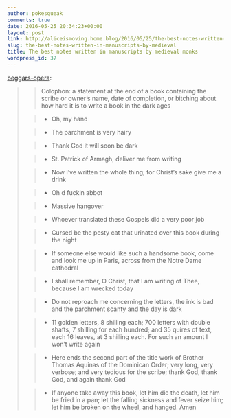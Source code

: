 ```yaml
---
author: pokesqueak
comments: true
date: 2016-05-25 20:34:23+00:00
layout: post
link: http://aliceismoving.home.blog/2016/05/25/the-best-notes-written-in-manuscripts-by-medieval/
slug: the-best-notes-written-in-manuscripts-by-medieval
title: The best notes written in manuscripts by medieval monks
wordpress_id: 37
---
```


[beggars-opera](http://beggars-opera.tumblr.com/post/113971846604):




<blockquote>

> 
> Colophon: a statement at the end of a book containing the scribe or owner’s name, date of completion, or bitching about how hard it is to write a book in the dark ages
> 
> 

> 
>   * Oh, my hand  

> 

>   * The parchment is very hairy
> 

>   * Thank God it will soon be dark
> 

>   * St. Patrick of Armagh, deliver me from writing
> 

>   * Now I’ve written the whole thing; for Christ’s sake give me a drink  

> 

>   * Oh d fuckin abbot
> 

>   * Massive hangover
> 

>   * Whoever translated these Gospels did a very poor job  

> 

>   * Cursed be the pesty cat that urinated over this book during the night  

> 

>   * If someone else would like such a handsome book, come and look me up in Paris, across from the Notre Dame cathedral  

> 

>   * I shall remember, O Christ, that I am writing of Thee, because I am wrecked today
> 

>   * Do not reproach me concerning the letters, the ink is bad and the parchment scanty and the day is dark  

> 

>   * 11 golden letters, 8 shilling each; 700 letters with double shafts, 7 shilling for each hundred; and 35 quires of text, each 16 leaves, at 3 shilling each. For such an amount I won’t write again  

> 

>   * Here ends the second part of the title work of Brother Thomas Aquinas of the Dominican Order; very long, very verbose; and very tedious for the scribe; thank God, thank God, and again thank God
> 

>   * If anyone take away this book, let him die the death, let him be fried in a pan; let the falling sickness and fever seize him; let him be broken on the wheel, and hanged. Amen  

> 
</blockquote>
